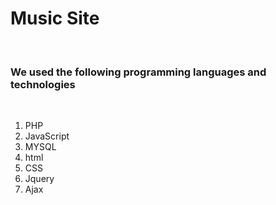 <h1>Music Site</h1>
<br>
<h3>We used the following programming languages ​​and technologies</h3>
<br>
<ol>
	<li>PHP</li>
	<li>JavaScript</li>
	<li>MYSQL</li>
	<li>html</li>
	<li>CSS</li>
	<li>Jquery</li>
	<li>Ajax</li>
</ol>